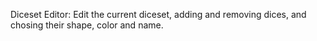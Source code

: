 Diceset Editor: Edit the current diceset, adding and removing dices, and chosing their shape, color and name.
